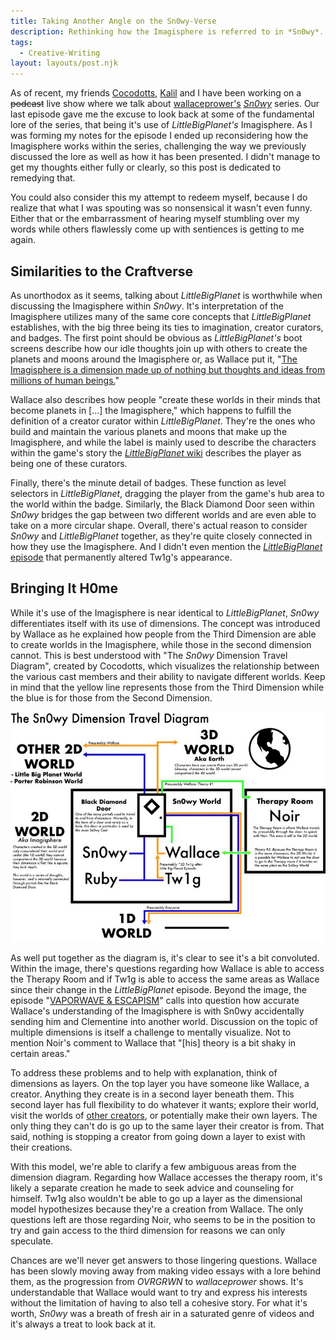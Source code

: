 ```yaml
---
title: Taking Another Angle on the Sn0wy-Verse
description: Rethinking how the Imagisphere is referred to in *Sn0wy*.
tags:
  - Creative-Writing
layout: layouts/post.njk
---
```


As of recent, my friends [Cocodotts](https://twitter.com/cocodotts), [Kalil](https://twitter.com/kvlmiv) and I have been working on a ~~podcast~~ live show where we talk about [wallaceprower's](https://twitter.com/wallaceprower "Also known for sleeping on a couch and talking to his phone during graduation.") [_Sn0wy_](https://www.youtube.com/c/Sn0wyYT "Give us the password already.") series. Our last episode gave me the excuse to look back at some of the fundamental lore of the series, that being it's use of _LittleBigPlanet's_ Imagisphere. As I was forming my notes for the episode I ended up reconsidering how the Imagisphere works within the series, challenging the way we previously discussed the lore as well as how it has been presented. I didn't manage to get my thoughts either fully or clearly, so this post is dedicated to remedying that.

You could also consider this my attempt to redeem myself, because I do realize that what I was spouting was so nonsensical it wasn't even funny. Either that or the embarrassment of hearing myself stumbling over my words while others flawlessly come up with sentiences is getting to me again.

## Similarities to the Craftverse

As unorthodox as it seems, talking about _LittleBigPlanet_ is worthwhile when discussing the Imagisphere within _Sn0wy_. It's interpretation of the Imagisphere utilizes many of the same core concepts that _LittleBigPlanet_ establishes, with the big three being its ties to imagination, creator curators, and badges. The first point should be obvious as _LittleBigPlanet's_ boot screens describe how our idle thoughts join up with others to create the planets and moons around the Imagisphere or, as Wallace put it, "[The Imagisphere is a dimension made up of nothing but thoughts and ideas from millions of human beings.](https://youtu.be/kF_oPS7Hv5k?t=559)"

Wallace also describes how people "create these worlds in their minds that become planets in \[...] the Imagisphere," which happens to fulfill the definition of a creator curator within _LittleBigPlanet_. They're the ones who build and maintain the various planets and moons that make up the Imagisphere, and while the label is mainly used to describe the characters within the game's story the [_LittleBigPlanet_ wiki](https://littlebigplanet.fandom.com/wiki/Creator_Curator) describes the player as being one of these curators.

Finally, there's the minute detail of badges. These function as level selectors in _LittleBigPlanet_, dragging the player from the game's hub area to the world within the badge. Similarly, the Black Diamond Door seen within _Sn0wy_ bridges the gap between two different worlds and are even able to take on a more circular shape. Overall, there's actual reason to consider _Sn0wy_ and _LittleBigPlanet_ together, as they're quite closely connected in how they use the Imagisphere. And I didn't even mention the [_LittleBigPlanet_ episode](https://www.youtube.com/watch?v=TTa08dh3uac) that permanently altered Tw1g's appearance.

## Bringing It H0me

While it's use of the Imagisphere is near identical to _LittleBigPlanet_, _Sn0wy_ differentiates itself with its use of dimensions. The concept was introduced by Wallace as he explained how people from the Third Dimension are able to create worlds in the Imagisphere, while those in the second dimension cannot. This is best understood with "The _Sn0wy_ Dimension Travel Diagram", created by Cocodotts, which visualizes the relationship between the various cast members and their ability to navigate different worlds. Keep in mind that the yellow line represents those from the Third Dimension while the blue is for those from the Second Dimension.

![Cocodott's "Sn0wy Dimension Travel Diagram."](src/assets/blog/taking-another-angle-on-the-sn0wy-verse/sn0wy-dimension-model.jpg)

As well put together as the diagram is, it's clear to see it's a bit convoluted. Within the image, there's questions regarding how Wallace is able to access the Therapy Room and if Tw1g is able to access the same areas as Wallace since their change in the _LittleBigPlanet_ episode. Beyond the image, the episode "[VAPORWAVE & ESCAPISM](https://www.youtube.com/watch?v=FtYbr7RPDXw)" calls into question how accurate Wallace's understanding of the Imagisphere is with Sn0wy accidentally sending him and Clementine into another world. Discussion on the topic of multiple dimensions is itself a challenge to mentally visualize. Not to mention Noir's comment to Wallace that "\[his] theory is a bit shaky in certain areas."

To address these problems and to help with explanation, think of dimensions as layers. On the top layer you have someone like Wallace, a creator. Anything they create is in a second layer beneath them. This second layer has full flexibility to do whatever it wants; explore their world, visit the worlds of [other creators](https://youtu.be/kF_oPS7Hv5k?t=414), or potentially make their own layers. The only thing they can't do is go up to the same layer their creator is from. That said, nothing is stopping a creator from going down a layer to exist with their creations.

With this model, we're able to clarify a few ambiguous areas from the dimension diagram. Regarding how Wallace accesses the therapy room, it's likely a separate creation he made to seek advice and counseling for himself. Tw1g also wouldn't be able to go up a layer as the dimensional model hypothesizes because they're a creation from Wallace. The only questions left are those regarding Noir, who seems to be in the position to try and gain access to the third dimension for reasons we can only speculate.

Chances are we'll never get answers to those lingering questions. Wallace has been slowly moving away from making video essays with a lore behind them, as the progression from _OVRGRWN_ to _wallaceprower_ shows. It's understandable that Wallace would want to try and express his interests without the limitation of having to also tell a cohesive story. For what it's worth, _Sn0wy_ was a breath of fresh air in a saturated genre of videos and it's always a treat to look back at it.
